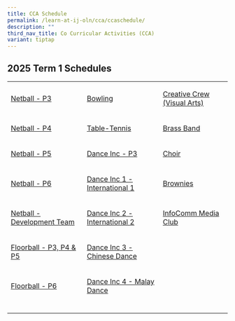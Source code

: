 ```yaml
---
title: CCA Schedule
permalink: /learn-at-ij-oln/cca/ccaschedule/
description: ""
third_nav_title: Co Curricular Activities (CCA)
variant: tiptap
---
```

<h2>2025 Term 1 Schedules</h2>
<table style="minWidth: 75px">
<colgroup>
<col>
<col>
<col>
</colgroup>
<tbody>
<tr>
<td rowspan="1" colspan="1">
<p><a href="/files/2025CCASchedule/Term2/T2___P3_Netball.pdf" rel="noopener noreferrer nofollow" target="_blank">Netball - P3</a>
</p>
</td>
<td rowspan="1" colspan="1">
<p><a href="/files/2025CCASchedule/Term 1/t1_bowlingschedule.pdf" rel="noopener noreferrer nofollow" target="_blank">Bowling</a>
</p>
</td>
<td rowspan="1" colspan="1">
<p><a href="/files/2025CCASchedule/Term 1/t1_creativecrewschedule.pdf" rel="noopener noreferrer nofollow" target="_blank">Creative Crew (Visual Arts)</a>
</p>
</td>
</tr>
<tr>
<td rowspan="1" colspan="1">
<p><a href="/files/2025CCASchedule/Term2/T2___P4_Netball.pdf" rel="noopener noreferrer nofollow" target="_blank">Netball - P4</a>
</p>
</td>
<td rowspan="1" colspan="1">
<p><a href="/files/2025CCASchedule/Term 1/t1_tabletennisschedule.pdf" rel="noopener noreferrer nofollow" target="_blank">Table-Tennis</a>
</p>
</td>
<td rowspan="1" colspan="1">
<p><a href="/files/2025CCASchedule/Term 1/t1_brassbandschedule.pdf" rel="noopener noreferrer nofollow" target="_blank">Brass Band</a>
</p>
</td>
</tr>
<tr>
<td rowspan="1" colspan="1">
<p><a href="/files/2025CCASchedule/Term2/T2___P5_Netball.pdf" rel="noopener noreferrer nofollow" target="_blank">Netball - P5</a>
</p>
</td>
<td rowspan="1" colspan="1">
<p><a href="/files/2025CCASchedule/Term 1/t1_danceinc_pri_3_schedule.pdf" rel="noopener noreferrer nofollow" target="_blank">Dance Inc - P3</a>
</p>
</td>
<td rowspan="1" colspan="1">
<p><a href="/files/2025CCASchedule/Term 1/t1_choirschedule.pdf" rel="noopener noreferrer nofollow" target="_blank">Choir</a>
</p>
</td>
</tr>
<tr>
<td rowspan="1" colspan="1">
<p><a href="/files/2025CCASchedule/Term2/T2___P6_Netball.pdf" rel="noopener noreferrer nofollow" target="_blank">Netball - P6</a>
</p>
</td>
<td rowspan="1" colspan="1">
<p><a href="/files/2025CCASchedule/Term 1/t1_danceinc1schedule.pdf" rel="noopener noreferrer nofollow" target="_blank">Dance Inc 1 - International 1</a>
</p>
</td>
<td rowspan="1" colspan="1">
<p><a href="/files/2025CCASchedule/Term 1/t1_browniesschedule.pdf" rel="noopener noreferrer nofollow" target="_blank">Brownies</a>
</p>
</td>
</tr>
<tr>
<td rowspan="1" colspan="1">
<p><a href="/files/2025CCASchedule/Term2/T2___Netball_Development.pdf" rel="noopener noreferrer nofollow" target="_blank">Netball - Development Team</a>
</p>
</td>
<td rowspan="1" colspan="1">
<p><a href="/files/2025CCASchedule/Term 1/t1_danceinc2schedule.pdf" rel="noopener noreferrer nofollow" target="_blank">Dance Inc 2 - International 2</a>
</p>
</td>
<td rowspan="1" colspan="1">
<p><a href="/files/2025CCASchedule/Term 1/t1_infocommmediaschedule.pdf" rel="noopener noreferrer nofollow" target="_blank">InfoComm Media Club</a>
</p>
</td>
</tr>
<tr>
<td rowspan="1" colspan="1">
<p><a href="/files/2025CCASchedule/Term2/T2___P3_5_Floorball.pdf" rel="noopener noreferrer nofollow" target="_blank">Floorball - P3, P4 &amp; P5</a>
</p>
</td>
<td rowspan="1" colspan="1">
<p><a href="/files/2025CCASchedule/Term 1/t1_danceinc3schedule.pdf" rel="noopener noreferrer nofollow" target="_blank">Dance Inc 3 - Chinese Dance</a>
</p>
</td>
<td rowspan="1" colspan="1">
<p></p>
</td>
</tr>
<tr>
<td rowspan="1" colspan="1">
<p><a href="/files/2025CCASchedule/Term2/T2___P6_Floorball.pdf" rel="noopener noreferrer nofollow" target="_blank">Floorball - P6</a>
</p>
</td>
<td rowspan="1" colspan="1">
<p><a href="/files/2025CCASchedule/Term 1/t1_danceinc4schedule.pdf" rel="noopener noreferrer nofollow" target="_blank">Dance Inc 4 - Malay Dance</a>
</p>
</td>
<td rowspan="1" colspan="1">
<p></p>
</td>
</tr>
<tr>
<td rowspan="1" colspan="1">
<p></p>
</td>
<td rowspan="1" colspan="1">
<p></p>
</td>
<td rowspan="1" colspan="1">
<p></p>
</td>
</tr>
</tbody>
</table>
<p></p>